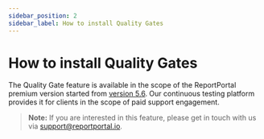```yaml
---
sidebar_position: 2
sidebar_label: How to install Quality Gates
---
```


# How to install Quality Gates

The Quality Gate feature is available in the scope of the ReportPortal premium version started from [version 5.6](https://reportportal.io/releases/5.6.0). Our continuous testing platform provides it for clients in the scope of paid support engagement.

> **Note:** If you are interested in this feature, please get in touch with us via support@reportportal.io.


